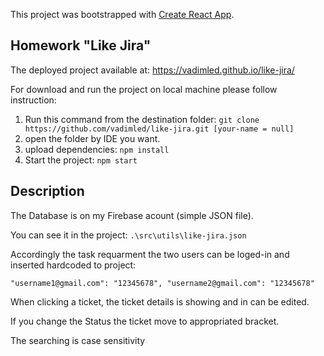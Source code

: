 This project was bootstrapped with [Create React App](https://github.com/facebook/create-react-app).

## Homework "Like Jira"

The deployed project available at:
https://vadimled.github.io/like-jira/

For download and run the project on local machine please follow instruction:

1. Run this command from the destination folder: 
  `git clone https://github.com/vadimled/like-jira.git [your-name = null]`
2. open the folder by IDE you want.
3. upload dependencies:  `npm install`
4. Start the project: `npm start`

## Description

The Database is on my Firebase acount (simple JSON file).

You can see it in the project: `.\src\utils\like-jira.json`

Accordingly the task requarment the two users can be loged-in and inserted hardcoded to project:

`"username1@gmail.com": "12345678",
     "username2@gmail.com": "12345678" `

When clicking a ticket, the ticket details is showing and in can be edited.

If you change the Status the ticket move to appropriated bracket.

The searching is case sensitivity
